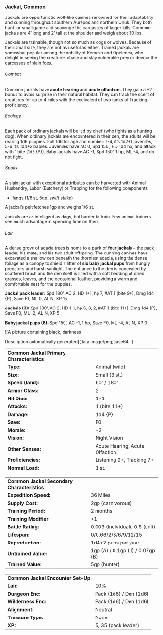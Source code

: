 ### Jackal, Common

Jackals are opportunistic wolf-like canines renowned for their adaptability and cunning throughout southern Aurëpos and northern Ulruk. They both hunt for small game and scavenge the carcasses of larger kills. Common jackals are 4’ long and 2’ tall at the shoulder and weigh about 30 lbs.

Jackals are trainable, though not so much as dogs or wolves. Because of their small size, they are not as useful as either. Trained jackals are somewhat popular among the nobility of Kemesh and Opelenea, who delight in seeing the creatures chase and slay vulnerable prey or devour the carcasses of slain foes.

###### Combat

Common jackals have **acute hearing** and **acute olfaction.** They gain a +2 bonus to avoid surprise in their natural habitat. They can track the scent of creatures for up to 4 miles with the equivalent of two ranks of Tracking proficiency.

###### Ecology

Each pack of ordinary jackals will be led by chief (who fights as a hunting dog). When ordinary jackals are encountered in their den, the adults will be rearing 1d6 puppies. Roll 1d6 for age and number: 1-4, it’s 1d2+1 juveniles, 5-6 it’s 1d4+2 babies. Juveniles have AC 0, Spd 150’, HD 1d4 hp, and attack with 1 bite (1d2 {P}). Baby jackals have AC -1, Spd 150’, 1 hp, ML -4, and do not fight.

###### Spoils

A slain jackal with exceptional attributes can be harvested with Animal Husbandry, Labor (Butchery) or Trapping for the following components:

* fangs (1/6 st, 5gp, *swift strike*)

A jackal’s pelt fetches 1gp and weighs 1/6 st.

Jackals are as intelligent as dogs, but harder to train. Few animal trainers see much advantage in spending time on them.

###### Lair

A dense grove of acacia trees is home to a pack of **four jackals** – the pack leader, his mate, and his two adult offspring. The cunning canines have excavated a shallow den beneath the thorniest acacia, using the dense foliage as a canopy to shield a litter of **six baby jackal pups** from hungry predators and harsh sunlight. The entrance to the den is concealed by scattered brush and the den itself is lined with a soft bedding of dried grasses, leaves, and the occasional feather, providing a warm and comfortable nest for the puppies.

**Jackal pack leader:** Spd 180’, AC 2, HD 1+1, hp 7, #AT 1 (bite 9+), Dmg 1d4 {P}, Save F1, ML 0, AL N, XP 15

**Jackals (3):** Spd 180’, AC 2, HD 1-1, hp 5, 3, 2, #AT 1 (bite 11+), Dmg 1d4 {P}, Save F0, ML -2, AL N, XP 5

**Baby jackal pups (6):** Spd 150’, AC -1, 1 hp, Save F0, ML -4, AL N, XP 0

![A picture containing black, darkness

Description automatically generated](data:image/png;base64...)

|  |  |
| --- | --- |
| **Common Jackal Primary Characteristics** | |
| **Type:** | Animal (wild) |
| **Size:** | Small (3 st.) |
| **Speed (land):** | 60’ / 180’ |
| **Armor Class:** | 2 |
| **Hit Dice:** | 1-1 |
| **Attacks:** | 1 (bite 11+) |
| **Damage:** | 1d4 {P} |
| **Save:** | F0 |
| **Morale:** | -2 |
| **Vision:** | Night Vision |
| **Other Senses:** | Acute Hearing, Acute Olfaction |
| **Proficiencies:** | Listening 9+, Tracking 7+ |
| **Normal Load:** | 1 st. |

|  |  |
| --- | --- |
| **Common Jackal Secondary Characteristics** | |
| **Expedition Speed:** | 36 Miles |
| **Supply Cost:** | 2gp (carnivorous) |
| **Training Period:** | 2 months |
| **Training Modifier:** | +1 |
| **Battle Rating:** | 0.003 (individual), 0.5 (unit) |
| **Lifespan:** | 0/0.66/2/3/6/9/12/15 |
| **Reproduction:** | 1d4+2 pups per year |
| **Untrained Value:** | 1gp (A) / 0.1gp (J) / 0.07gp (B) |
| **Trained Value:** | 5gp (hunter) |

|  |  |
| --- | --- |
| **Common Jackal Encounter Set-Up** | |
| **Lair:** | 10% |
| **Dungeon Enc:** | Pack (1d6) / Den (1d6) |
| **Wilderness Enc:** | Pack (1d6) / Den (1d6) |
| **Alignment:** | Neutral |
| **Treasure Type:** | None |
| **XP:** | 5, 35 (pack leader) |
